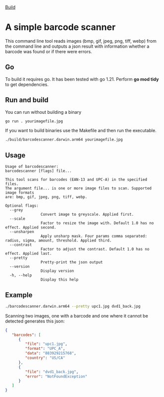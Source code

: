 [Build](https://github.com/deltadecay/barcodescanner/actions/workflows/go.yml/badge.svg)

# A simple barcode scanner 

This command line tool reads images (bmp, gif, jpeg, png, tiff, webp) from the command line and outputs a json result with information whether a barcode was found or if there were errors.

## Go

To build it requires go. It has been tested with go 1.21. Perform **go mod tidy** to get dependencies. 


## Run and build

You can run without building a binary
```sh
go run . yourimagefile.jpg
```

If you want to build binaries use the Makefile and then run the executable. 
```sh
./build/barcodescanner.darwin.arm64 yourimagefile.jpg
```


## Usage
```
Usage of barcodescanner:
barcodescanner [flags] file...

This tool scans for barcodes (EAN-13 and UPC-A) in the specified files.
The argument file... is one or more image files to scan. Supported image formats
are: bmp, gif, jpeg, png, tiff, webp.

Optional flags:
  --grey
                Convert image to greyscale. Applied first.
  --scale
                Factor to resize the image with. Default 1.0 has no effect. Applied second.
  --unsharpen
                Apply unsharp mask. Four params comma separated: radius, sigma, amount, threshold. Applied third.
  --contrast
                Factor to adjust the contrast. Default 1.0 has no effect. Applied last.
  --pretty
                Pretty-print the json output
  --version
                Display version
  -h, --help
                Display this help

```


## Example

```sh
./barcodescanner.darwin.arm64 --pretty upc1.jpg dvd1_back.jpg
```
Scanning two images, one with a barcode and one where it cannot be detected generates this json:
```json
{
   "barcodes": [
      {
         "file": "upc1.jpg",
         "format": "UPC_A",
         "data": "883929215768",
         "country": "US/CA"
      },
      {
         "file": "dvd1_back.jpg",
         "error": "NotFoundException"
      }
   ]
}
```

